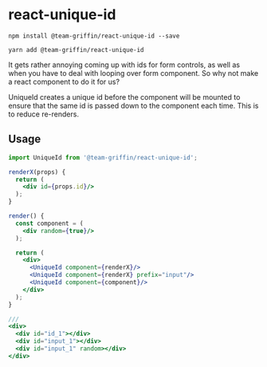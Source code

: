 # react-unique-id

`npm install @team-griffin/react-unique-id --save`

`yarn add @team-griffin/react-unique-id`

It gets rather annoying coming up with ids for form controls, as well as when you have to deal with looping over form component.
So why not make a react component to do it for us?

UniqueId creates a unique id before the component will be mounted to ensure that the same id is passed down to the component each time. This is to reduce re-renders.

## Usage

```jsx
import UniqueId from '@team-griffin/react-unique-id';

renderX(props) {
  return (
    <div id={props.id}/>
  );
}

render() {
  const component = (
    <div random={true}/>
  );

  return (
    <div>
      <UniqueId component={renderX}/>
      <UniqueId component={renderX} prefix="input"/>
      <UniqueId component={component}/>
    </div>
  );
}

///
<div>
  <div id="id_1"></div>
  <div id="input_1"></div>
  <div id="input_1" random></div>
</div>
```
